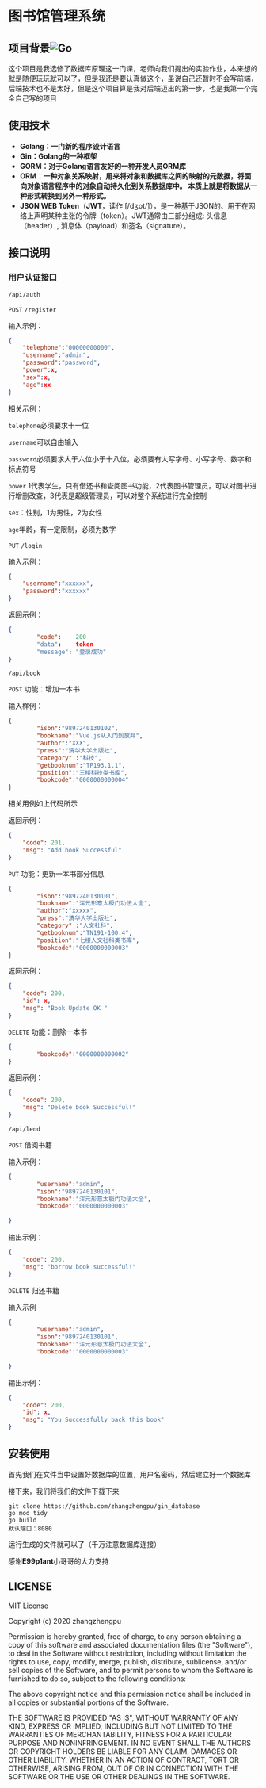 # 图书馆管理系统

## **项目背景![Go](https://github.com/zhangzhengpu/gin_database/workflows/Go/badge.svg)**

这个项目是我选修了数据库原理这一门课，老师向我们提出的实验作业，本来想的就是随便玩玩就可以了，但是我还是要认真做这个，虽说自己还暂时不会写前端，后端技术也不是太好，但是这个项目算是我对后端迈出的第一步，也是我第一个完全自己写的项目

## 使用技术

- **Golang：一门新的程序设计语言**
- **Gin：Golang的一种框架**
- **GORM：对于Golang语言友好的一种开发人员ORM库**
- **ORM：一种对象关系映射，用来将对象和数据库之间的映射的元数据，将面向对象语言程序中的对象自动持久化到关系数据库中。 本质上就是将数据从一种形式转换到另外一种形式。**
- **JSON WEB Token**（**JWT**，读作 [/dʒɒt/]），是一种基于JSON的、用于在网络上声明某种主张的令牌（token）。JWT通常由三部分组成: 头信息（header）, 消息体（payload）和签名（signature）。

## 接口说明

### 用户认证接口

`/api/auth`

`POST` `/register`

输入示例：

```json
{
    "telephone":"00000000000",
    "username":"admin",
    "password":"password",
    "power":x,
    "sex":x,
    "age":xx
}
```

相关示例：

`telephone`必须要求十一位

`username`可以自由输入

`password`必须要求大于六位小于十八位，必须要有大写字母、小写字母、数字和标点符号

`power` 1代表学生，只有借还书和查阅图书功能，2代表图书管理员，可以对图书进行增删改查，3代表是超级管理员，可以对整个系统进行完全控制

`sex`：性别，1为男性，2为女性

`age`年龄，有一定限制，必须为数字

`PUT` `/login`

输入示例：

```json
{
    "username":"xxxxxx",
    "password":"xxxxxx"
}
```

返回示例：

```json
{
    	"code":    200
		"data":    token
		"message": "登录成功"
}		
```

`/api/book` 

`POST` 功能：增加一本书

输入样例：

```json
{
        "isbn":"9897240130102",
		"bookname":"Vue.js从入门到放弃",
		"author":"XXX",
		"press":"清华大学出版社",
		"category" :"科技",
		"getbooknum":"TP193.1.1",
        "position":"三楼科技类书库",
        "bookcode":"0000000000004"
}
```

相关用例如上代码所示

返回示例：

```json
{
    "code": 201,
    "msg": "Add book Successful"
}
```

`PUT` 功能：更新一本书部分信息

```json
{
        "isbn":"9897240130101",
		"bookname":"浑元形意太极门功法大全",
		"author":"xxxxx",
		"press":"清华大学出版社",
		"category" :"人文社科",
		"getbooknum":"TN191-100.4",
        "position":"七楼人文社科类书库",
        "bookcode":"0000000000003"
}
```

返回示例：

```json
{
    "code": 200,
    "id": x,
    "msg": "Book Update OK "
}
```

`DELETE` 功能：删除一本书

```json
{
        "bookcode":"0000000000002"
}
```

返回示例：

```json
{
    "code": 200,
    "msg": "Delete book Successful!"
}
```

`/api/lend` 

`POST` 借阅书籍

输入示例：

```json
{
    	"username":"admin",
        "isbn":"9897240130101",
		"bookname":"浑元形意太极门功法大全",
        "bookcode":"0000000000003"
        
}
```

输出示例：

```json
{
    "code": 200,
    "msg": "borrow book successful!"
}
```

`DELETE` 归还书籍

输入示例

```json
{
    	"username":"admin",
        "isbn":"9897240130101",
		"bookname":"浑元形意太极门功法大全",
        "bookcode":"0000000000003"
        
}
```

输出示例：

```json
{
    "code": 200,
    "id": x,
    "msg": "You Successfully back this book"
}
```

## 安装使用

首先我们在文件当中设置好数据库的位置，用户名密码，然后建立好一个数据库

接下来，我们将我们的文件下载下来

```shell
git clone https://github.com/zhangzhengpu/gin_database
go mod tidy
go build 
默认端口：8080
```

运行生成的文件就可以了（千万注意数据库连接）

感谢**E99p1ant**小哥哥的大力支持

## LICENSE

MIT License

Copyright (c) 2020 zhangzhengpu

Permission is hereby granted, free of charge, to any person obtaining a copy
of this software and associated documentation files (the "Software"), to deal
in the Software without restriction, including without limitation the rights
to use, copy, modify, merge, publish, distribute, sublicense, and/or sell
copies of the Software, and to permit persons to whom the Software is
furnished to do so, subject to the following conditions:

The above copyright notice and this permission notice shall be included in all
copies or substantial portions of the Software.

THE SOFTWARE IS PROVIDED "AS IS", WITHOUT WARRANTY OF ANY KIND, EXPRESS OR
IMPLIED, INCLUDING BUT NOT LIMITED TO THE WARRANTIES OF MERCHANTABILITY,
FITNESS FOR A PARTICULAR PURPOSE AND NONINFRINGEMENT. IN NO EVENT SHALL THE
AUTHORS OR COPYRIGHT HOLDERS BE LIABLE FOR ANY CLAIM, DAMAGES OR OTHER
LIABILITY, WHETHER IN AN ACTION OF CONTRACT, TORT OR OTHERWISE, ARISING FROM,
OUT OF OR IN CONNECTION WITH THE SOFTWARE OR THE USE OR OTHER DEALINGS IN THE
SOFTWARE.